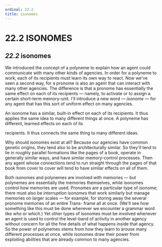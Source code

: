 ```yaml
---
ordinal: 22.2
title: isonomes
---
```


# 22.2 ISONOMES 

<h2><em>22.2</em> isonomes</h2>
<p>We introduced the concept of a polyneme to explain how an agent could communicate with many other kinds of agencies. In order for a polyneme to work, each of its recipients must learn its own way to react. Now we've seen a second way, for a pronome is also an agent that can interact with many other agencies. The difference is that a pronome has essentially the same effect on each of its recipients &mdash; namely, to activate or to assign a certain short-term memory-unit. I'll introduce a new word &mdash; <em>isonome</em> &mdash; for any agent that has this sort of uniform effect on many agencies.</p>
<p>An isonome has a similar, built-in effect on each of its recipients. It thus applies the same idea to many different things at once. A polyneme has different, learned effects on each of its</p>
<p>recipients. It thus connects the same thing to many different ideas.</p>
<p>Why should isonomes exist at all? Because our agencies have common genetic origins, they tend also to be architecturally similar. So they'll tend to lie in roughly parallel formations like the pages of a book, operate in generally similar ways, and have similar memory-control processes. Then any agent whose connections tend to run straight through the pages of that book from cover to cover will tend to have similar effects on all of them.</p>
<p>Both isonomes and polynemes are involved with memories &mdash; but polynemes are essentially the memories themselves, while isonomes control how memories are used. Pronomes are a particular type of isonome; there must also be <em>interruption isonomes</em> that work similarly but manage memories on larger scales &mdash; for example, for storing away the several pronome memories of an entire Trans- frame all at once. (We'll see how something like this must be done whenever we encounter a grammar word like <em>who</em> or <em>which.</em>) Yet other types of isonomes must be involved whenever an agent is used to control the level-band of activity in another agency without concern for all the fine details of what happens inside that agency. So the power of polynemes stems from how they learn to arouse many different processes at once, while isonomes draw their power from exploiting abilities that are already common to many agencies.</p>